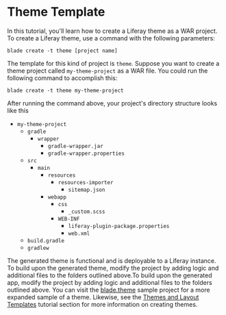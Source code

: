 # Theme Template

In this tutorial, you'll learn how to create a Liferay theme as a WAR project.
To create a Liferay theme, use a command with the following parameters: 

    blade create -t theme [project name]

The template for this kind of project is `theme`. Suppose you want to create a
theme project called `my-theme-project` as a WAR file. You could run the
following command to accomplish this:

    blade create -t theme my-theme-project

After running the command above, your project's directory structure looks like
this

- `my-theme-project`
    - `gradle`
        - `wrapper`
            - `gradle-wrapper.jar`
            - `gradle-wrapper.properties`
    - `src`
        - `main`
            - `resources`
                - `resources-importer`
                    - `sitemap.json`
            - `webapp`
                - `css`
                    - `_custom.scss`
                - `WEB-INF`
                    - `liferay-plugin-package.properties`
                    - `web.xml`
    - `build.gradle`
    - `gradlew`

The generated theme is functional and is deployable to a Liferay instance. To
build upon the generated theme, modify the project by adding logic and
additional files to the folders outlined above.To
build upon the generated app, modify the project by adding logic and additional
files to the folders outlined above. You can visit the
[blade.theme](https://github.com/liferay/liferay-blade-samples/tree/master/liferay-gradle/blade.theme)
sample project for a more expanded sample of a theme. Likewise, see the
[Themes and Layout Templates](/develop/tutorials/-/knowledge_base/7-0/themes-and-layout-templates)
tutorial section for more information on creating themes.
